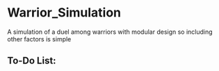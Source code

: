 Warrior_Simulation
==================

A simulation of a duel among warriors with modular design so including other factors is simple

To-Do List:
-
